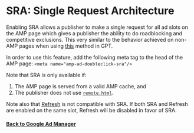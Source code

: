 <!---
Copyright 2018 The AMP HTML Authors. All Rights Reserved.

Licensed under the Apache License, Version 2.0 (the "License");
you may not use this file except in compliance with the License.
You may obtain a copy of the License at

      http://www.apache.org/licenses/LICENSE-2.0

Unless required by applicable law or agreed to in writing, software
distributed under the License is distributed on an "AS-IS" BASIS,
WITHOUT WARRANTIES OR CONDITIONS OF ANY KIND, either express or implied.
See the License for the specific language governing permissions and
limitations under the License.
-->

# SRA: Single Request Architecture

Enabling SRA allows a publisher to make a single request for all ad slots on the AMP page which gives a publisher the ability to do roadblocking and competitive exclusions. This very similar to the behavior achieved on non-AMP pages when using [this](https://developers.google.com/doubleclick-gpt/reference#googletag.PubAdsService_enableSingleRequest) method in GPT.

In order to use this feature, add the following meta tag to the head of the AMP page:
`<meta name="amp-ad-doubleclick-sra"/>`

Note that SRA is only available if:

1. The AMP page is served from a valid AMP cache, and
2. The publisher does not use [`remote.html`](https://github.com/ampproject/amphtml/blob/main/ads/README.md#1st-party-cookies).

Note also that <a href="refresh.md">Refresh</a> is not compatible with SRA. If both SRA and Refresh are enabled on the same slot, Refresh will be disabled in favor of SRA.

#### <a href="amp-ad-network-doubleclick-impl-internal.md">Back to Google Ad Manager</a>
